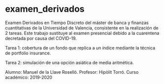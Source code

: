 # examen_derivados
Examen Derivados en Tiempo Discreto del máster de banca y finanzas cuantitativas de la Universidad de Valencia, consistente en la realización de 2 tareas. Este trabajo sustituye al examen presencial debido a la cuarentena decretada por causa del COVID-19.

Tarea 1: cobertura de un fondo que replica a un índice mediante la técnica de portfolio insurance.

Tarea 2: simulación de una opción asiática de media aritmética.

Alumno: Manuel de la Llave Roselló.
Profesor: Hipòlit Torró.
Curso académico: 2019-2020
